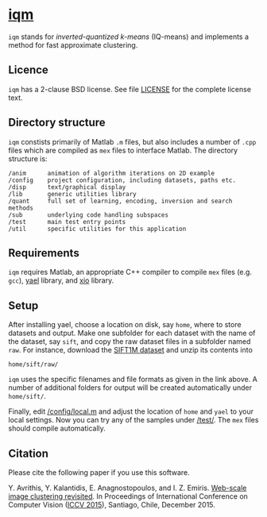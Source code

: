 # [iqm](https://github.com/iavr/iqm)

`iqm` stands for *inverted-quantized k-means* (IQ-means) and implements a method for fast approximate clustering.

Licence
-------

`iqm` has a 2-clause BSD license. See file [LICENSE](/LICENSE) for the complete license text.

Directory structure
-------------------

`iqm` constists primarily of Matlab `.m` files, but also includes a number of `.cpp` files which are compiled as `mex` files to interface Matlab. The directory structure is:

	/anim      animation of algorithm iterations on 2D example
	/config    project configuration, including datasets, paths etc.
	/disp      text/graphical display
	/lib       generic utilities library
	/quant     full set of learning, encoding, inversion and search methods
	/sub       underlying code handling subspaces
	/test      main test entry points
	/util      specific utilities for this application

Requirements
------------

`iqm` requires Matlab, an appropriate C++ compiler to compile `mex` files (e.g. `gcc`), [yael](http://yael.gforge.inria.fr/) library, and [xio](http://github.com/iavr/xio/) library.

Setup
-----

After installing yael, choose a location on disk, say `home`, where to store datasets and output. Make one subfolder for each dataset with the name of the dataset, say `sift`, and copy the raw dataset files in a subfolder named `raw`. For instance, download the [SIFT1M dataset](http://corpus-texmex.irisa.fr/) and unzip its contents into

	home/sift/raw/

`iqm` uses the specific filenames and file formats as given in the link above. A number of additional folders for output will be created automatically under `home/sift/`.

Finally, edit [/config/local.m](/config/local.m) and adjust the location of `home` and `yael` to your local settings. Now you can try any of the samples under [/test/](/test/). The `mex` files should compile automatically.

Citation
--------

Please cite the following paper if you use this software.

Y. Avrithis, Y. Kalantidis, E. Anagnostopoulos, and I. Z. Emiris. [Web-scale image clustering revisited](http://image.ntua.gr/iva/iqm/). In Proceedings of International Conference on Computer Vision ([ICCV 2015](http://pamitc.org/iccv15/)), Santiago, Chile, December 2015.
